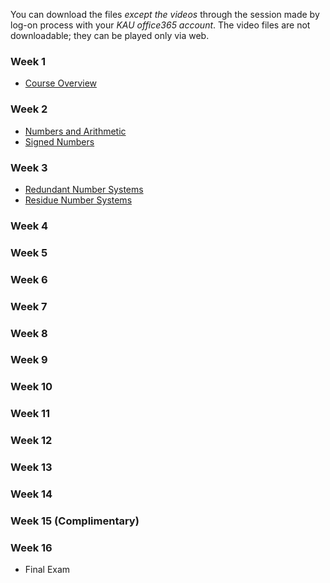 You can download the files *except the videos* through the session made by log-on process with your *KAU office365 account*. The video files are not downloadable; they can be played only via web.
### Week 1
  * [Course Overview](https://kau365-my.sharepoint.com/:p:/g/personal/taehwan_kim_kau_ac_kr/ETy7hXw4nNdPs3UoQ8BVieIB9oSwYQ6BLZTtPZLt4m8YmA?e=gy6ZhC) 
### Week 2
  * [Numbers and Arithmetic](https://kau365-my.sharepoint.com/:v:/g/personal/taehwan_kim_kau_ac_kr/EafIGgScvR9CrPF5drmaZ-wBMRAavbMtNu1WDYj_sNmr-w?e=ElZCax)
  * [Signed Numbers](https://kau365-my.sharepoint.com/:v:/g/personal/taehwan_kim_kau_ac_kr/EfFAjlWs9i1BoMZZ8HuSe_EBguHTSKbIvfxQADz5QLfsgw?e=1HDbE4)
### Week 3
  * [Redundant Number Systems](https://kau365-my.sharepoint.com/:v:/g/personal/taehwan_kim_kau_ac_kr/Ebw2PEvX1_tMgv244zlP4OUBa6-DMqZYdJf5pIM0AQVwWQ?e=Ohr2yJ)
  * [Residue Number Systems](https://kau365-my.sharepoint.com/:v:/g/personal/taehwan_kim_kau_ac_kr/EUvvIVwV4SRBixPTWPu-k98B6I-LYpHazYZapbtUBjK8UQ?e=QJCUAs)
### Week 4
### Week 5
### Week 6
### Week 7
### Week 8
### Week 9
### Week 10
### Week 11
### Week 12
### Week 13
### Week 14
### Week 15 (Complimentary)
### Week 16
  * Final Exam
